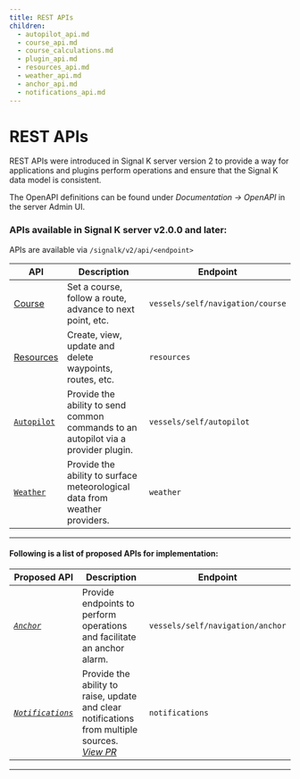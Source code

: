 ```yaml
---
title: REST APIs
children:
  - autopilot_api.md
  - course_api.md
  - course_calculations.md
  - plugin_api.md
  - resources_api.md
  - weather_api.md
  - anchor_api.md
  - notifications_api.md
---
```


# REST APIs

REST APIs were introduced in Signal K server version 2 to provide a way for applications and plugins perform operations and ensure that the Signal K data model is consistent.

The OpenAPI definitions can be found under _Documentation -> OpenAPI_ in the server Admin UI.

### APIs available in Signal K server v2.0.0 and later:

APIs are available via `/signalk/v2/api/<endpoint>`

| API                               | Description                                                                        | Endpoint                         |
| --------------------------------- | ---------------------------------------------------------------------------------- | -------------------------------- |
| [Course](./course_api.md)         | Set a course, follow a route, advance to next point, etc.                          | `vessels/self/navigation/course` |
| [Resources](./resources_api.md)   | Create, view, update and delete waypoints, routes, etc.                            | `resources`                      |
| [`Autopilot`](./autopilot_api.md) | Provide the ability to send common commands to an autopilot via a provider plugin. | `vessels/self/autopilot`         |
| [`Weather`](./weather_api.md)     | Provide the ability to surface meteorological data from weather providers.         | `weather`                        |

---

#### Following is a list of proposed APIs for implementation:

| Proposed API                              | Description                                                                                                                                          | Endpoint                         |
| ----------------------------------------- | ---------------------------------------------------------------------------------------------------------------------------------------------------- | -------------------------------- |
| _[`Anchor`](./anchor_api.md)_             | Provide endpoints to perform operations and facilitate an anchor alarm.                                                                              | `vessels/self/navigation/anchor` |
| _[`Notifications`](notifications_api.md)_ | Provide the ability to raise, update and clear notifications from multiple sources. _[View PR](https://github.com/SignalK/signalk-server/pull/1560)_ | `notifications`                  |

---
